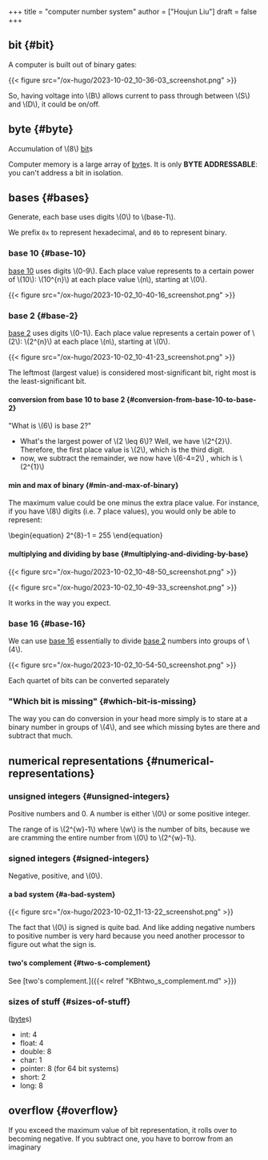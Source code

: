 +++
title = "computer number system"
author = ["Houjun Liu"]
draft = false
+++

## bit {#bit}

A computer is built out of binary gates:

{{< figure src="/ox-hugo/2023-10-02_10-36-03_screenshot.png" >}}

So, having voltage into \\(B\\) allows current to pass through between \\(S\\) and \\(D\\), it could be on/off.


## byte {#byte}

Accumulation of \\(8\\) [bit](#bit)s

Computer memory is a large array of [byte](#byte)s. It is only **BYTE ADDRESSABLE**: you can't address a bit in isolation.


## bases {#bases}

Generate, each base uses digits \\(0\\) to \\(base-1\\).

We prefix `0x` to represent hexadecimal, and `0b` to represent binary.


### base 10 {#base-10}

[base 10](#base-10) uses digits \\(0-9\\). Each place value represents to a certain power of \\(10\\): \\(10^{n}\\) at each place value \\(n\\), starting at \\(0\\).

{{< figure src="/ox-hugo/2023-10-02_10-40-16_screenshot.png" >}}


### base 2 {#base-2}

[base 2](#base-2) uses digits \\(0-1\\). Each place value represents a certain power of \\(2\\): \\(2^{n}\\) at each place \\(n\\), starting at \\(0\\).

{{< figure src="/ox-hugo/2023-10-02_10-41-23_screenshot.png" >}}

The leftmost (largest value) is considered most-significant bit, right most is the least-significant bit.


#### conversion from base 10 to base 2 {#conversion-from-base-10-to-base-2}

"What is \\(6\\) is base 2?"

-   What's the largest power of \\(2 \leq 6\\)? Well, we have \\(2^{2}\\). Therefore, the first place value is \\(2\\), which is the third digit.
-   now, we subtract the remainder, we now have \\(6-4=2\\) , which is \\(2^{1}\\)


#### min and max of binary {#min-and-max-of-binary}

The maximum value could be one minus the extra place value. For instance, if you have \\(8\\) digits (i.e. 7 place values), you would only be able to represent:

\begin{equation}
2^{8}-1 = 255
\end{equation}


#### multiplying and dividing by base {#multiplying-and-dividing-by-base}

{{< figure src="/ox-hugo/2023-10-02_10-48-50_screenshot.png" >}}

{{< figure src="/ox-hugo/2023-10-02_10-49-33_screenshot.png" >}}

It works in the way you expect.


### base 16 {#base-16}

We can use [base 16](#base-16) essentially to divide [base 2](#base-2) numbers into groups of \\(4\\).

{{< figure src="/ox-hugo/2023-10-02_10-54-50_screenshot.png" >}}

Each quartet of bits can be converted separately


### "Which bit is missing" {#which-bit-is-missing}

The way you can do conversion in your head more simply is to stare at a binary number in groups of \\(4\\), and see which missing bytes are there and subtract that much.


## numerical representations {#numerical-representations}


### unsigned integers {#unsigned-integers}

Positive numbers and 0. A number is either \\(0\\) or some positive integer.

The range of is \\(2^{w}-1\\) where \\(w\\) is the number of bits, because we are cramming the entire number from \\(0\\) to \\(2^{w}-1\\).


### signed integers {#signed-integers}

Negative, positive, and \\(0\\).


#### a bad system {#a-bad-system}

{{< figure src="/ox-hugo/2023-10-02_11-13-22_screenshot.png" >}}

The fact that \\(0\\) is signed is quite bad. And like adding negative numbers to positive number is very hard because you need another processor to figure out what the sign is.


#### two's complement {#two-s-complement}

See [two's complement.]({{< relref "KBhtwo_s_complement.md" >}})


### sizes of stuff {#sizes-of-stuff}

([byte](#byte)s)

-   int: 4
-   float: 4
-   double: 8
-   char: 1
-   pointer: 8 (for 64 bit systems)
-   short: 2
-   long: 8


## overflow {#overflow}

If you exceed the maximum value of bit representation, it rolls over to becoming negative. If you subtract one, you have to borrow from an imaginary
